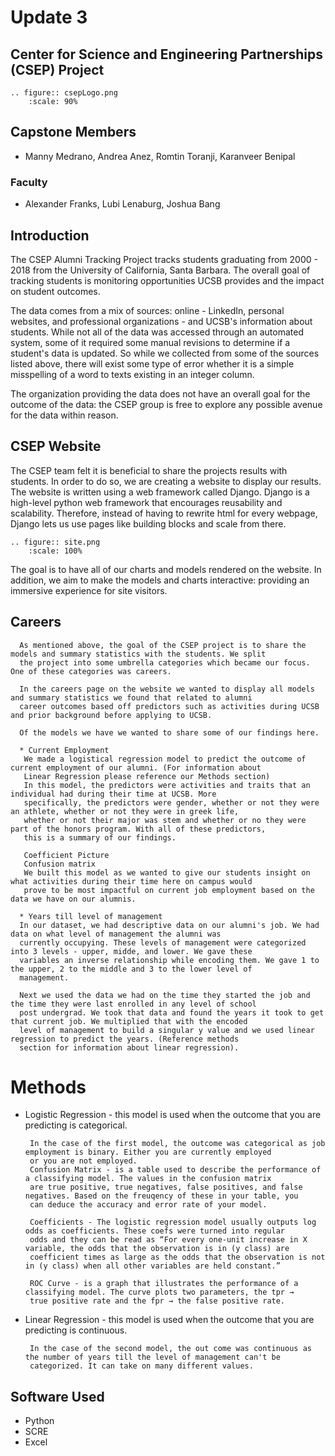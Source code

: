 # Update 3
## Center for Science and Engineering Partnerships (CSEP) Project
```{eval-rst}
.. figure:: csepLogo.png
    :scale: 90% 
```
## Capstone Members
* Manny Medrano, Andrea Anez, Romtin Toranji, Karanveer Benipal
### Faculty
* Alexander Franks, Lubi Lenaburg, Joshua Bang

## Introduction
The CSEP Alumni Tracking Project tracks students graduating from  2000 - 2018 from the University of California, Santa Barbara. The overall goal of tracking students is monitoring opportunities UCSB provides and the impact on student outcomes. 

The data comes from a mix of sources: online - LinkedIn, personal websites, and professional organizations - and UCSB's information about students. While not all of the data was accessed through an automated system, some of it required some manual revisions to determine if a student's data is updated. So while we collected from some of the sources listed above, there will exist some type of error whether it is a simple misspelling of a word to texts existing in an integer column. 

The organization providing the data does not have an overall goal for the outcome of the data: the CSEP group is free to explore any possible avenue for the data within reason.  

## CSEP Website  
The CSEP team felt it is beneficial to share the projects results with students. In order to do so, we are creating a website to display our results. The website is written using a web framework called Django. Django is a high-level python web framework that encourages reusability and scalability. Therefore, instead of having to rewrite html for every webpage, Django lets us use pages like building blocks and scale from there. 
```{eval-rst}
.. figure:: site.png
    :scale: 100% 
```
The goal is to have all of our charts and models rendered on the website. In addition, we aim to make the models and charts interactive: providing an immersive experience for site visitors.  


## Careers 
      As mentioned above, the goal of the CSEP project is to share the models and summary statistics with the students. We split
      the project into some umbrella categories which became our focus. One of these categories was careers. 

      In the careers page on the website we wanted to display all models and summary statistics we found that related to alumni
      career outcomes based off predictors such as activities during UCSB and prior background before applying to UCSB. 

      Of the models we have we wanted to share some of our findings here.

      * Current Employment
       We made a logistical regression model to predict the outcome of current employment of our alumni. (For information about
       Linear Regression please reference our Methods section)
       In this model, the predictors were activities and traits that an individual had during their time at UCSB. More 
       specifically, the predictors were gender, whether or not they were an athlete, whether or not they were in greek life, 
       whether or not their major was stem and whether or no they were part of the honors program. With all of these predictors, 
       this is a summary of our findings. 
       
       Coefficient Picture
       Confusion matrix
       We built this model as we wanted to give our students insight on what activities during their time here on campus would
       prove to be most impactful on current job employment based on the data we have on our alumnis.
       
      * Years till level of management
      In our dataset, we had descriptive data on our alumni's job. We had data on what level of management the alumni was     
      currently occupying. These levels of management were categorized into 3 levels - upper, midde, and lower. We gave these
      variables an inverse relationship while encoding them. We gave 1 to the upper, 2 to the middle and 3 to the lower level of
      management. 
      
      Next we used the data we had on the time they started the job and the time they were last enrolled in any level of school
      post undergrad. We took that data and found the years it took to get that current job. We multiplied that with the encoded
      level of management to build a singular y value and we used linear regression to predict the years. (Reference methods
      section for information about linear regression).


# Methods 
* Logistic Regression - this model is used when the outcome that you are predicting is categorical.

       In the case of the first model, the outcome was categorical as job employment is binary. Either you are currently employed 
       or you are not employed. 
       Confusion Matrix - is a table used to describe the performance of a classifying model. The values in the confusion matrix
       are true positive, true negatives, false positives, and false negatives. Based on the freuqency of these in your table, you
       can deduce the accuracy and error rate of your model.
       
       Coefficients - The logistic regression model usually outputs log odds as coefficients. These coefs were turned into regular
       odds and they can be read as “For every one-unit increase in X variable, the odds that the observation is in (y class) are
       coefficient times as large as the odds that the observation is not in (y class) when all other variables are held constant.”

       ROC Curve - is a graph that illustrates the performance of a classifying model. The curve plots two parameters, the tpr →
       true positive rate and the fpr → the false positive rate.

* Linear Regression - this model is used when the outcome that you are predicting is continuous.

       In the case of the second model, the out come was continuous as the number of years till the level of management can't be 
       categorized. It can take on many different values. 

## Software Used
* Python
* SCRE
* Excel
